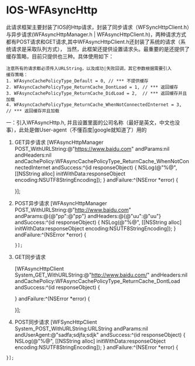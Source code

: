 # IOS-WFAsyncHttp
  
  此请求框架主要封装了IOS的Http请求，封装了同步请求（WFSyncHttpClient.h）与异步请求(WFAsyncHttpManager.h |          WFAsyncHttpClient.h)，两种请求方式都有POST请求和GET请求,其中WFAsyncHttpClient.h还封装了系统的请求（系统请求是采取队列方式），
当然，此框架还提供设置请求头。最重要的是还提供了缓存策略，目前只提供也三种。具体使用如下：

    注意所有的请求都必须传入URLString，以及成功|失败回调，其它参数根据需要引入
    缓存策略：
    1. WFAsyncCachePolicyType_Default = 0, // *** 不提供缓存
    2. WFAsyncCachePolicyType_ReturnCache_DontLoad = 1, // *** 返回缓存
    3. WFAsyncCachePolicyType_ReturnCache_DidLoad = 2,  // *** 返回缓存并且加载
    4. WFAsyncCachePolicyType_ReturnCache_WhenNotConnectedInternet = 3,  // *** 返回缓存并且加载
    
一：引入WFAsyncHttp.h, 并且设置里面的公司名称（最好是英文，中文也没事），此处是做User-agent（不懂百度|google就知道了）用的
  
  1. GET异步请求
    [WFAsyncHttpManager POST_WithURLString:@"https://www.baidu.com"
                                 andParams:nil
                                andHeaders:nil
                            andCachePolicy:WFAsyncCachePolicyType_ReturnCache_WhenNotConnectedInternet
                                andSuccess:^(id responseObject)
     {
         NSLog(@"%@", [[NSString alloc] initWithData:responseObject encoding:NSUTF8StringEncoding]);
     } andFailure:^(NSError *error) {
         
     }];

 2. POST异步请求
    [WFAsyncHttpManager POST_WithURLString:@"http://www.baidu.com"
                                     andParams:@{@"pp":@"pp"}
                                    andHeaders:@{@"uu":@"uu"}
                                    andSuccess:^(id responseObject)
        {
            NSLog(@"%@", [[NSString alloc] initWithData:responseObject encoding:NSUTF8StringEncoding]);
        } andFailure:^(NSError *error) {
    
        }];
  
  3. GET同步请求
  
      [WFAsyncHttpClient System_GET_WithURLString:@"http://www.baidu.com/"
                                     andHeaders:nil
                                 andCachePolicy:WFAsyncCachePolicyType_ReturnCache_DontLoad
                                     andSuccess:^(id responseObject)
      {
        
       } andFailure:^(NSError *error) {
        
      }];
  4. POST同步请求
      [WFSyncHttpClient System_POST_WithURLString:URLString
                                      andParams:nil
                                   andUserAgent:@"sadfa;sdjfa;sdjk"
                                     andSuccess:^(id responseObject) {
        NSLog(@"%@", [[NSString alloc] initWithData:responseObject encoding:NSUTF8StringEncoding]);
    } andFailure:^(NSError *error) {
        
    }];
